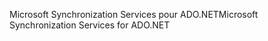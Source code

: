 <span data-ttu-id="67a1d-101">Microsoft Synchronization Services pour ADO.NET</span><span class="sxs-lookup"><span data-stu-id="67a1d-101">Microsoft Synchronization Services for ADO.NET</span></span>